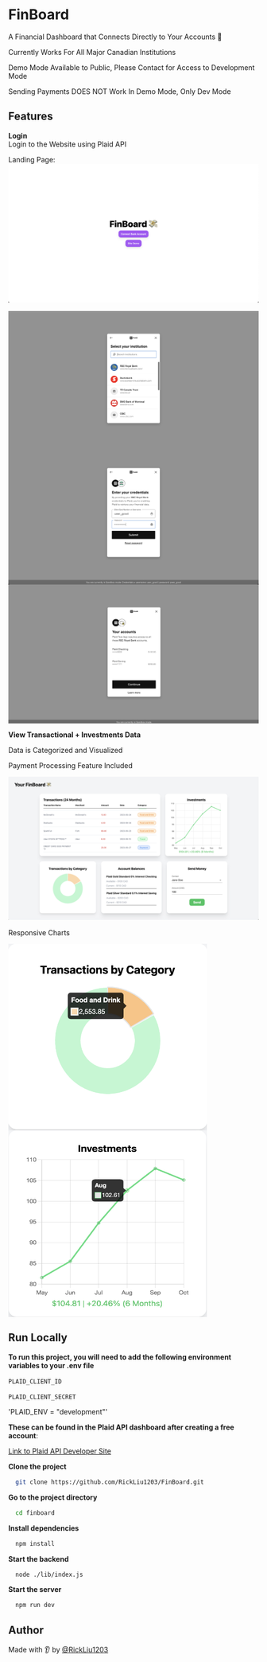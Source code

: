 
# FinBoard

A Financial Dashboard that Connects Directly to Your Accounts 💸 

Currently Works For All Major Canadian Institutions

Demo Mode Available to Public, Please Contact for Access to Development Mode

Sending Payments DOES NOT Work In Demo Mode, Only Dev Mode

## Features

**Login**   
Login to the Website using Plaid API

Landing Page:
![landing](/public/landing.png)

<div style="display: flex; flex-wrap: wrap;">
  <img src="public/banks.png" width="550" alt="Screenshot 1">
  <img src="public/login.png" width="550" alt="Screenshot 2">
  <img src="public/accounts.png" width="550" alt="Screenshot 3">
</div>

**View Transactional + Investments Data**  

Data is Categorized and Visualized

Payment Processing Feature Included

![finboard](/public/finboard.png)

Responsive Charts

<div style="display: flex; flex-wrap: wrap;">
  <img src="public/donut.png" width="400" height="375" alt="Screenshot 1">
  <img src="public/invest.png" width="400" height="375" alt="Screenshot 2">
</div>


## Run Locally

**To run this project, you will need to add the following environment variables to your .env file**

`PLAID_CLIENT_ID`

`PLAID_CLIENT_SECRET`

'PLAID_ENV = "development"'

**These can be found in the Plaid API dashboard after creating a free account**:  

[Link to Plaid API Developer Site](https://plaid.com/)


**Clone the project**

```bash
  git clone https://github.com/RickLiu1203/FinBoard.git
```

**Go to the project directory**

```bash
  cd finboard
```

**Install dependencies**

```bash
  npm install
```

**Start the backend**  
```bash
  node ./lib/index.js
```

**Start the server**

```bash
  npm run dev
```

## Author

Made with 👂 by [@RickLiu1203](https://www.github.com/RickLiu1203)

